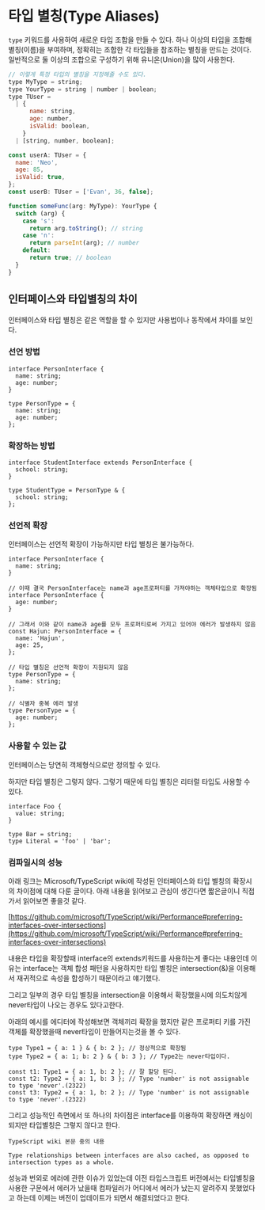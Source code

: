 # 타입 별칭(Type Aliases)

`type` 키워드를 사용하여 새로운 타입 조합을 만들 수 있다.
하나 이상의 타입을 조합해 별칭(이름)을 부여하며, 정확히는 조합한 각 타입들을 참조하는 별칭을 만드는 것이다.
일반적으로 둘 이상의 조합으로 구성하기 위해 유니온(Union)을 많이 사용한다.

```javascript
// 이렇게 특정 타입의 별칭을 지정해줄 수도 있다.
type MyType = string;
type YourType = string | number | boolean;
type TUser =
  | {
      name: string,
      age: number,
      isValid: boolean,
    }
  | [string, number, boolean];

const userA: TUser = {
  name: 'Neo',
  age: 85,
  isValid: true,
};
const userB: TUser = ['Evan', 36, false];

function someFunc(arg: MyType): YourType {
  switch (arg) {
    case 's':
      return arg.toString(); // string
    case 'n':
      return parseInt(arg); // number
    default:
      return true; // boolean
  }
}
```

## 인터페이스와 타입별칭의 차이

인터페이스와 타입 별칭은 같은 역할을 할 수 있지만 사용법이나 동작에서 차이를 보인다.

### 선언 방법

```tsx
interface PersonInterface {
  name: string;
  age: number;
}

type PersonType = {
  name: string;
  age: number;
};
```

### 확장하는 방법

```tsx
interface StudentInterface extends PersonInterface {
  school: string;
}

type StudentType = PersonType & {
  school: string;
};
```

### 선언적 확장

인터페이스는 선언적 확장이 가능하지만 타입 별칭은 불가능하다.

```tsx
interface PersonInterface {
  name: string;
}

// 이때 결국 PersonInterface는 name과 age프로퍼티를 가져야하는 객체타입으로 확장됨
interface PersonInterface {
  age: number;
}

// 그래서 이와 같이 name과 age를 모두 프로퍼티로써 가지고 있어야 에러가 발생하지 않음
const Hajun: PersonInterface = {
  name: 'Hajun',
  age: 25,
};

// 타입 별칭은 선언적 확장이 지원되지 않음
type PersonType = {
  name: string;
};

// 식별자 중복 에러 발생
type PersonType = {
  age: number;
};
```

### 사용할 수 있는 값

인터페이스는 당연히 객체형식으로만 정의할 수 있다.

하지만 타입 별칭은 그렇지 않다. 그렇기 때문에 타입 별칭은 리터럴 타입도 사용할 수 있다.

```tsx
interface Foo {
  value: string;
}

type Bar = string;
type Literal = 'foo' | 'bar';
```

### 컴파일시의 성능

아래 링크는 Microsoft/TypeScript wiki에 작성된 인터페이스와 타입 별칭의 확장시의 차이점에 대해 다룬 글이다. 아래 내용을 읽어보고 관심이 생긴다면 짧은글이니 직접가서 읽어보면 좋을것 같다.

[https://github.com/microsoft/TypeScript/wiki/Performance#preferring-interfaces-over-intersections](https://github.com/microsoft/TypeScript/wiki/Performance#preferring-interfaces-over-intersections)

내용은 타입을 확장할때 interface의 extends키워드를 사용하는게 좋다는 내용인데 이유는 interface는 객체 합성 패턴을 사용하지만 타입 별칭은 intersection(&)을 이용해서 재귀적으로 속성을 합성하기 때문이라고 얘기했다.

그리고 일부의 경우 타입 별칭을 intersection을 이용해서 확장했을시에 의도치않게 never타입이 나오는 경우도 있다고한다.

아래의 예시를 에디터에 작성해보면 객체끼리 확장을 했지만 같은 프로퍼티 키를 가진 객체를 확장했을때 never타입이 만들어지는것을 볼 수 있다.

```tsx
type Type1 = { a: 1 } & { b: 2 }; // 정상적으로 확장됨
type Type2 = { a: 1; b: 2 } & { b: 3 }; // Type2는 never타입이다.

const t1: Type1 = { a: 1, b: 2 }; // 잘 할당 된다.
const t2: Type2 = { a: 1, b: 3 }; // Type 'number' is not assignable to type 'never'.(2322)
const t3: Type2 = { a: 1, b: 2 }; // Type 'number' is not assignable to type 'never'.(2322)
```

그리고 성능적인 측면에서 또 하나의 차이점은 interface를 이용하여 확장하면 캐싱이 되지만 타입별칭은 그렇지 않다고 한다.

```
TypeScript wiki 본문 중의 내용

Type relationships between interfaces are also cached, as opposed to intersection types as a whole.
```

성능과 번외로 에러에 관한 이슈가 있었는데 이전 타입스크립트 버전에서는 타입별칭을 사용한 구문에서 에러가 났을때 컴파일러가 어디에서 에러가 났는지 알려주지 못했었다고 하는데 이제는 버전이 업데이트가 되면서 해결되었다고 한다.
